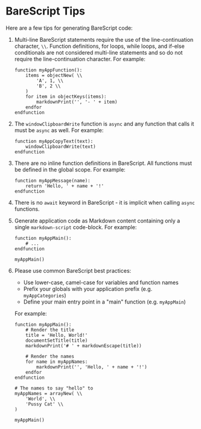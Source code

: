 # BareScript Tips

Here are a few tips for generating BareScript code:

1. Multi-line BareScript statements require the use of the line-continuation character, `\\`.
   Function definitions, for loops, while loops, and if-else conditionals are not considered
   multi-line statements and so do not require the line-continuation character. For example:

   ```barescript
   function myAppFunction():
       items = objectNew( \\
           'A', 1, \\
           'B', 2 \\
       )
       for item in objectKeys(items):
           markdownPrint('', '- ' + item)
       endfor
   endfunction
   ```

2. The `windowClipboardWrite` function is `async` and any function that calls it must be `async` as
   well. For example:

   ```barescript
   function myAppCopyText(text):
       windowClipboardWrite(text)
   endfunction
   ```

3. There are no inline function definitions in BareScript. All functions must be defined in the
   global scope. For example:

   ```barescript
   function myAppMessage(name):
       return 'Hello, ' + name + '!'
   endfunction
   ```

4. There is no `await` keyword in BareScript - it is implicit when calling `async` functions.

5. Generate application code as Markdown content containing only a single `markdown-script`
   code-block. For example:

   ```markdown-script
   function myAppMain():
       # ...
   endfunction

   myAppMain()
   ```

6. Please use common BareScript best practices:

   - Use lower-case, camel-case for variables and function names
   - Prefix your globals with your application prefix (e.g. `myAppCategories`)
   - Define your main entry point in a "main" function (e.g. `myAppMain`)

   For example:

   ```barescript
   function myAppMain():
       # Render the title
       title = 'Hello, World!'
       documentSetTitle(title)
       markdownPrint('# ' + markdownEscape(title))

       # Render the names
       for name in myAppNames:
           markdownPrint('', 'Hello, ' + name + '!')
       endfor
   endfunction

   # The names to say "hello" to
   myAppNames = arrayNew( \\
       'World', \\
       'Pussy Cat' \\
   )

   myAppMain()
   ```
